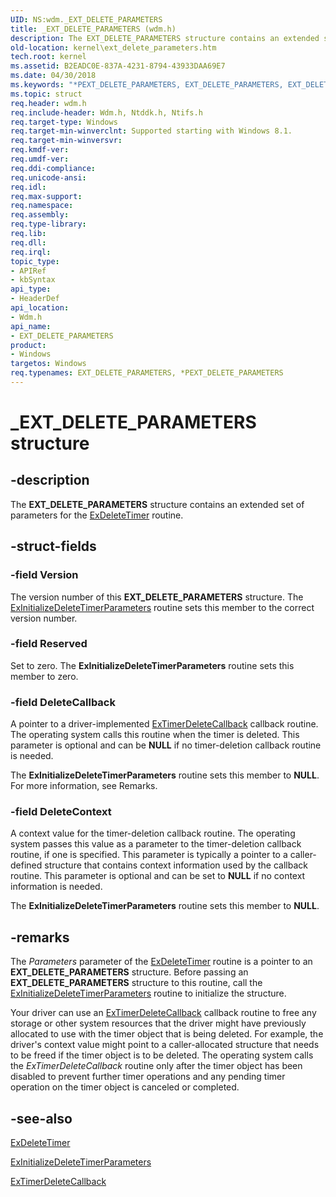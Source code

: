 ```yaml
---
UID: NS:wdm._EXT_DELETE_PARAMETERS
title: _EXT_DELETE_PARAMETERS (wdm.h)
description: The EXT_DELETE_PARAMETERS structure contains an extended set of parameters for the ExDeleteTimer routine.
old-location: kernel\ext_delete_parameters.htm
tech.root: kernel
ms.assetid: B2EADC0E-837A-4231-8794-43933DAA69E7
ms.date: 04/30/2018
ms.keywords: "*PEXT_DELETE_PARAMETERS, EXT_DELETE_PARAMETERS, EXT_DELETE_PARAMETERS structure [Kernel-Mode Driver Architecture], PEXT_DELETE_PARAMETERS, PEXT_DELETE_PARAMETERS structure pointer [Kernel-Mode Driver Architecture], _EXT_DELETE_PARAMETERS, kernel.ext_delete_parameters, wdm/EXT_DELETE_PARAMETERS, wdm/PEXT_DELETE_PARAMETERS"
ms.topic: struct
req.header: wdm.h
req.include-header: Wdm.h, Ntddk.h, Ntifs.h
req.target-type: Windows
req.target-min-winverclnt: Supported starting with Windows 8.1.
req.target-min-winversvr: 
req.kmdf-ver: 
req.umdf-ver: 
req.ddi-compliance: 
req.unicode-ansi: 
req.idl: 
req.max-support: 
req.namespace: 
req.assembly: 
req.type-library: 
req.lib: 
req.dll: 
req.irql: 
topic_type:
- APIRef
- kbSyntax
api_type:
- HeaderDef
api_location:
- Wdm.h
api_name:
- EXT_DELETE_PARAMETERS
product:
- Windows
targetos: Windows
req.typenames: EXT_DELETE_PARAMETERS, *PEXT_DELETE_PARAMETERS
---
```


# _EXT_DELETE_PARAMETERS structure


## -description


The <b>EXT_DELETE_PARAMETERS</b> structure contains an extended set of parameters for the <a href="https://docs.microsoft.com/windows-hardware/drivers/ddi/content/wdm/nf-wdm-exdeletetimer">ExDeleteTimer</a> routine.


## -struct-fields




### -field Version

The version number of this <b>EXT_DELETE_PARAMETERS</b> structure. The <a href="https://docs.microsoft.com/windows-hardware/drivers/ddi/content/wdm/nf-wdm-exinitializedeletetimerparameters">ExInitializeDeleteTimerParameters</a> routine sets this member to the correct version number.


### -field Reserved

Set to zero. The <b>ExInitializeDeleteTimerParameters</b> routine sets this member to zero.


### -field DeleteCallback

A pointer to a driver-implemented <a href="https://docs.microsoft.com/windows-hardware/drivers/ddi/content/wdm/nc-wdm-ext_delete_callback">ExTimerDeleteCallback</a> callback routine. The operating system calls this routine when the timer is deleted. This parameter is optional and can be <b>NULL</b> if no timer-deletion callback routine is needed.

The <b>ExInitializeDeleteTimerParameters</b> routine sets this member to <b>NULL</b>. For more information, see Remarks.


### -field DeleteContext

A context value for the timer-deletion callback routine. The operating system passes this value as a parameter to the timer-deletion callback routine, if one is specified. This parameter is typically a pointer to a caller-defined structure that contains context information used by the callback routine. This parameter is optional and can be set to <b>NULL</b> if no context information is needed. 

The <b>ExInitializeDeleteTimerParameters</b> routine sets this member to <b>NULL</b>.


## -remarks



The <i>Parameters</i> parameter of the <a href="https://docs.microsoft.com/windows-hardware/drivers/ddi/content/wdm/nf-wdm-exdeletetimer">ExDeleteTimer</a> routine is a pointer to an <b>EXT_DELETE_PARAMETERS</b> structure. Before passing an <b>EXT_DELETE_PARAMETERS</b> structure to this routine, call the <a href="https://docs.microsoft.com/windows-hardware/drivers/ddi/content/wdm/nf-wdm-exinitializedeletetimerparameters">ExInitializeDeleteTimerParameters</a> routine to initialize the structure.

Your driver can use an <a href="https://docs.microsoft.com/windows-hardware/drivers/ddi/content/wdm/nc-wdm-ext_delete_callback">ExTimerDeleteCallback</a> callback routine to free any storage or other system resources that the driver might have previously allocated to use with the timer object that is being deleted. For example, the driver's context value might point to a caller-allocated structure that needs to be freed if the timer object is to be deleted. The operating system calls the <i>ExTimerDeleteCallback</i> routine only after the timer object has been disabled to prevent further timer operations and any pending timer operation on the timer object is canceled or completed.




## -see-also




<a href="https://docs.microsoft.com/windows-hardware/drivers/ddi/content/wdm/nf-wdm-exdeletetimer">ExDeleteTimer</a>



<a href="https://docs.microsoft.com/windows-hardware/drivers/ddi/content/wdm/nf-wdm-exinitializedeletetimerparameters">ExInitializeDeleteTimerParameters</a>



<a href="https://docs.microsoft.com/windows-hardware/drivers/ddi/content/wdm/nc-wdm-ext_delete_callback">ExTimerDeleteCallback</a>
 

 

